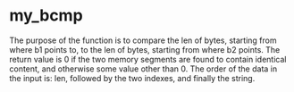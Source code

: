 # my_bcmp

The purpose of the function is to compare the len of bytes, starting from where b1 points to, to the len of bytes, starting from where b2 points.
The return value is 0 if the two memory segments are found to contain identical content, and otherwise some value other than 0.
The order of the data in the input is: len, followed by the two indexes, and finally the string.
